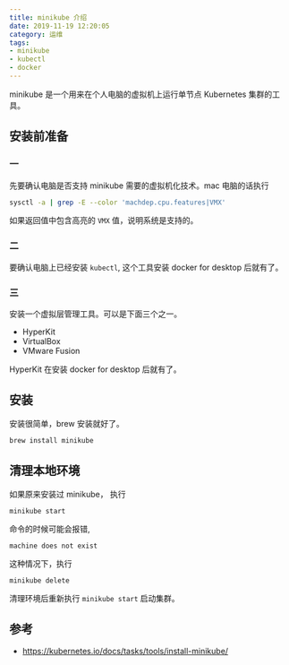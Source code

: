 ```yaml
---
title: minikube 介绍
date: 2019-11-19 12:20:05
category: 运维
tags:
- minikube
- kubectl
- docker
---
```


minikube 是一个用来在个人电脑的虚拟机上运行单节点 Kubernetes 集群的工具。

## 安装前准备

### 一

先要确认电脑是否支持 minikube 需要的虚拟机化技术。mac 电脑的话执行

```sh
sysctl -a | grep -E --color 'machdep.cpu.features|VMX'
```

如果返回值中包含高亮的 `VMX` 值，说明系统是支持的。

<!--more-->

### 二

要确认电脑上已经安装 `kubectl`, 这个工具安装 docker for desktop 后就有了。

### 三

安装一个虚拟层管理工具。可以是下面三个之一。

- HyperKit
- VirtualBox
- VMware Fusion

HyperKit 在安装 docker for desktop 后就有了。

## 安装

安装很简单，brew 安装就好了。

```sh
brew install minikube
```

## 清理本地环境

如果原来安装过 minikube， 执行

```
minikube start
```

命令的时候可能会报错,

```
machine does not exist
```

这种情况下，执行

```
minikube delete
```

清理环境后重新执行 `minikube start` 启动集群。

## 参考

- https://kubernetes.io/docs/tasks/tools/install-minikube/
